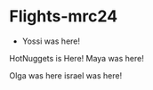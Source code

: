 # Flights-mrc24

- Yossi was here!

HotNuggets is Here!
Maya was here!

  Olga was here
israel was here!